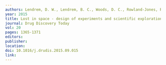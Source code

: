 ```yaml
---
authors: Lendrem, D. W., Lendrem, B. C., Woods, D. C., Rowland-Jones, R., Burke, M., Chatfield, M., Isaacs, J. D. and Owen, M. R. 
year: 2015 
title: Lost in space - design of experiments and scientific exploration in a Hogarth universe 
journal: Drug Discovery Today 
vol: 20 
pages: 1365-1371 
editors: 
publisher: 
location: 
doi: 10.1016/j.drudis.2015.09.015 
link: 
---
```

 
